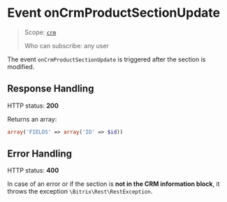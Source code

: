 # Event onCrmProductSectionUpdate

> Scope: [`crm`](../../../../scopes/permissions.md)
>
> Who can subscribe: any user


The event `onCrmProductSectionUpdate` is triggered after the section is modified.

## Response Handling

HTTP status: **200**

Returns an array:

```php
array('FIELDS' => array('ID' => $id))
```

## Error Handling

HTTP status: **400**

In case of an error or if the section is **not in the CRM information block**, it throws the exception `\Bitrix\Rest\RestException`.